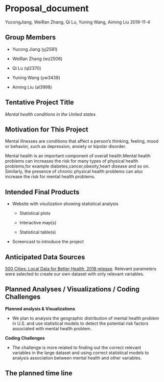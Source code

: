 Proposal\_document
================
YucongJiang, WeiRan Zhang, Qi Lu, Yuning Wang, Aiming Liu
2019-11-4

## Group Members

  - Yucong Jiang (yj2581)

  - WeiRan Zhang (wz2506)

  - Qi Lu (ql2370)

  - Yuning Wang (yw3438)

  - Aiming Liu (al3998)

## Tentative Project Title

*Mental health conditions in the United states*

## Motivation for This Project

Mental illnesses are conditions that affect a person’s thinking,
feeling, mood or behavior, such as depression, anxiety or bipolar
disorder.

Mental health is an important component of overall health.Mental health
problems can increases the risk for many types of physical health
problems,for example diabetes,cancer,obesity,heart disease and so on.
Similarly, the presence of chronic physical health problems can also
increase the risk for mental health problems.

## Intended Final Products

  - Website with visulization showing statistical analysis
    
      - Statistical plots
    
      - Interactive map(s)
    
      - Statistical table(s)

  - Screencast to introduce the project

## Anticipated Data Sources

[500 Cities: Local Data for Better Health, 2018
release](https://chronicdata.cdc.gov/500-Cities/500-Cities-Local-Data-for-Better-Health-2018-relea/6vp6-wxuq/data).
Relevant parameters were selected to create our own dataset with only
relevant variables.

## Planned Analyses / Visualizations / Coding Challenges

**Planned analysis & Visualizations**

  - We plan to analysis the geographic distribution of mental health
    problem in U.S. and use statistical models to detect the potential
    risk factors associated with mental health problem.

**Coding Challenges**

  - The challenge is more related to finding out the correct relevant
    variables in the large dataset and using correct statistical models
    to analysis association between mental health and other variables.

## The planned time line
